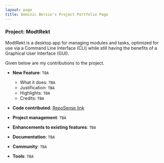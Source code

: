 ```yaml
---
layout: page
title: Dominic Berzin's Project Portfolio Page
---
```


### Project: ModtRekt

ModtRekt is a desktop app for managing modules and tasks, optimized for use via a Command Line Interface (CLI) while still having the benefits of a Graphical User Interface (GUI).

Given below are my contributions to the project.

* **New Feature**: `TBA`
  * What it does: `TBA`
  * Justification: `TBA`
  * Highlights: `TBA`
  * Credits: `TBA`

* **Code contributed**: [RepoSense link](https://nus-cs2103-ay2223s1.github.io/tp-dashboard/?search=domoberzin&breakdown=true&sort=groupTitle&sortWithin=title&timeframe=commit&mergegroup=&groupSelect=groupByRepos&checkedFileTypes=docs~functional-code~test-code~other)

* **Project management**: `TBA`

* **Enhancements to existing features**: `TBA`

* **Documentation**: `TBA`

* **Community**: `TBA`

* **Tools**: `TBA`
